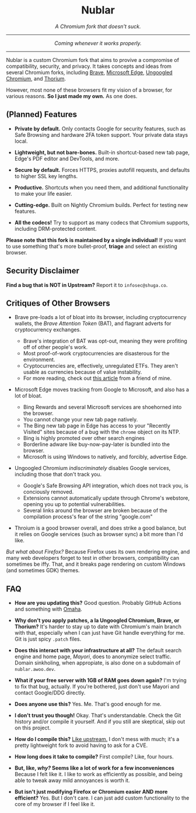 <h1 style="text-align: center">Nublar</h1>

<p style="text-align:center;font-style:italic">A Chromium fork that doesn't suck.</p>

---

<p style="text-align:center;font-style:italic">Coming whenever it works properly.</p>

---

Nublar is a custom Chromium fork that aims to provive a compromise of compatibility, security,
and privacy. It takes concepts and ideas from several Chromium forks, including
[Brave](https://brave.com),
[Microsoft Edge](https://www.microsoft.com/en-us/edge),
[Ungoogled Chromium](https://github.com/Eloston/ungoogled-chromium), 
and [Thorium](https://github.com/Alex313031/Thorium).

However, most none of these browsers fit my vision of a browser, for various reasons. **So I just made my own.** As one does.

## (Planned) Features

- **Private by default.** Only contacts Google for security features, such as Safe Browsing and hardware
    2FA token support. Your private data stays local.

- **Lightweight, but not bare-bones.** Built-in shortcut-based new tab page, Edge's PDF editor and
    DevTools, and more.

- **Secure by default.** Forces HTTPS, proxies autofill requests, and defaults to higher SSL key lengths.

- **Productive.** Shortcuts when you need them, and additional functionality to make your life easier.

- **Cutting-edge.** Built on Nightly Chromium builds. Perfect for testing new features.

- **All the codecs!** Try to support as many codecs that Chromium supports, including DRM-protected
    content.
    
**Please note that this fork is maintained by a single individual!** If you want to use something that's more bullet-proof, **triage** and select an existing browser.

## Security Disclaimer

**Find a bug that is NOT in Upstream?** Report it to `infosec@shuga.co`.

## Critiques of Other Browsers

- Brave pre-loads a lot of bloat into its browser, including cryptocurrency wallets, the *Brave
Attention Token* (BAT), and flagrant adverts for cryptocurrency exchanges.
    - Brave's integration of BAT was opt-out, meaning they were profiting off of other people's work.
    - Most proof-of-work cryptocurrencies are disasterous for the environment.
    - Cryptocurrencies are, effectively, unregulated ETFs. They aren't usable as currencies because
        of value instability.
    - For more reading, check out [this article](https://absolucy.moe/blog/dont-use-brave/) from a
        friend of mine.

- Microsoft Edge moves tracking from Google to Microsoft, and also has a lot of bloat.
    - Bing Rewards and several Microsoft services are shoehorned into the browser.
    - You cannot change your new tab page natively.
    - The Bing new tab page in Edge has access to your "Recently Visited" sites because of a bug with
        the `chrome` object on its NTP.
    - Bing is highly promoted over other search engines
    - Borderline adware like buy-now-pay-later is bundled into the browser.
    - Microsoft is using Windows to natively, and forcibly, advertise Edge.

- Ungoogled Chromium *indiscriminately* disables Google services, including those that don't track you.
    - Google's Safe Browsing API integration, which does not track you, is conciously removed.
    - Extensions cannot automatically update through Chrome's webstore, opening you up to potential
        vulnerabilities.
    - Several links around the browser are broken because of the compilation process's fear of the
    string "google.com"

- Throium is a good browser overall, and does strike a good balance, but it relies on Google
    services (such as browser sync) a bit more than I'd like.

*But what about Firefox?* Because Firefox uses its own rendering engine, and many web developers
    forget to test in other browsers, compatibility can sometimes be iffy. That, and it
    breaks page rendering on custom Windows (and sometimes GDK) themes.

## FAQ

- **How are you updating this?** Good question. Probably GitHub Actions and something with 
    [Omaha](https://github.com/google/omaha).

- **Why don't you apply patches, a la Ungoogled Chromium, Brave, or Thorium?** It's harder to stay up to date
    with Chromium's main branch with that, especially when I can just have Git handle everything
    for me. Git is just spicy `.patch` files.

- **Does this interact with your infrastructure at all?** The default search engine and home page, *Mayori*, does to anonymize select traffic.
    Domain sinkholing, when appropiate, is also done on a subdomain of `nublar.awoo.dev`.
    
- **What if your free server with 1GB of RAM goes down again?** I'm trying to fix that bug, actually. If you're bothered, just don't use Mayori
    and contact Google/DDG directly.

- **Does anyone use this?** Yes. Me. That's good enough for me.

- **I don't trust you though!** Okay. That's understandable. Check the Git history and/or compile
    it yourself. And if you still are skeptical, skip out on this project.

- **How do I compile this?** [Like upstream.](https://chromium.googlesource.com/chromium/src/+/main/docs/get_the_code.md)
    I don't mess with much; it's a pretty lightweight fork to avoid having to ask for a CVE.

- **How long does it take to compile?** First compile? Like, four hours.

- **But, like, *why?* Seems like a lot of work for a few inconveniences** Because I felt like it.
    I like to work as efficiently as possible, and being able to tweak away mild annoyances is worth it.

- **But isn't just modifying Firefox or Chromium easier AND more efficient?** Yes. But I don't care. I can
    just add custom functionality to the core of my browser if I feel like it.
